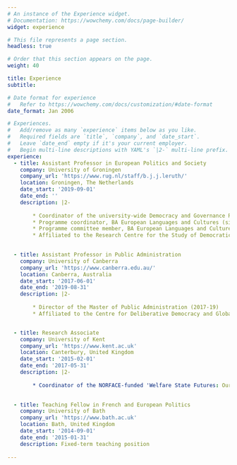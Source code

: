 ```yaml
---
# An instance of the Experience widget.
# Documentation: https://wowchemy.com/docs/page-builder/
widget: experience

# This file represents a page section.
headless: true

# Order that this section appears on the page.
weight: 40

title: Experience
subtitle:

# Date format for experience
#   Refer to https://wowchemy.com/docs/customization/#date-format
date_format: Jan 2006

# Experiences.
#   Add/remove as many `experience` items below as you like.
#   Required fields are `title`, `company`, and `date_start`.
#   Leave `date_end` empty if it's your current employer.
#   Begin multi-line descriptions with YAML's `|2-` multi-line prefix.
experience:
  - title: Assistant Professor in European Politics and Society
    company: University of Groningen
    company_url: 'https://www.rug.nl/staff/b.j.j.leruth/'
    location: Groningen, The Netherlands
    date_start: '2019-09-01'
    date_end: ''
    description: |2-
        
        * Coordinator of the university-wide Democracy and Governance Research Network (since 2021)
        * Programme coordinator, BA European Languages and Cultures (since 2020)
        * Programme committee member, BA European Languages and Cultures (2019-20)
        * Affiliated to the Research Centre for the Study of Democratic Cultures and Politics

        
  - title: Assistant Professor in Public Administration
    company: University of Canberra
    company_url: 'https://www.canberra.edu.au/'
    location: Canberra, Australia
    date_start: '2017-06-01'
    date_end: '2019-08-31'
    description: |2-
        
        * Director of the Master of Public Administration (2017-19)
        * Affiliated to the Centre for Deliberative Democracy and Global Governance & the Centre for Change Governance


  - title: Research Associate
    company: University of Kent
    company_url: 'https://www.kent.ac.uk'
    location: Canterbury, United Kingdom
    date_start: '2015-02-01'
    date_end: '2017-05-31'
    description: |2-
        
        * Coordinator of the NORFACE-funded 'Welfare State Futures: Our Children's Europe' project, led by Prof. Peter Taylor-Gooby (http://welfsoc.eu)
        

  - title: Teaching Fellow in French and European Politics
    company: University of Bath
    company_url: 'https://www.bath.ac.uk'
    location: Bath, United Kingdom
    date_start: '2014-09-01'
    date_end: '2015-01-31'
    description: Fixed-term teaching position
     
---
```

